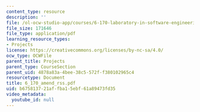 ```yaml
---
content_type: resource
description: ''
file: /ol-ocw-studio-app/courses/6-170-laboratory-in-software-engineering-fall-2005/b675813721affba15ebf61a89473fd35_6_170_amend_rss.pdf
file_size: 171646
file_type: application/pdf
learning_resource_types:
- Projects
license: https://creativecommons.org/licenses/by-nc-sa/4.0/
ocw_type: OCWFile
parent_title: Projects
parent_type: CourseSection
parent_uid: 4878a83a-4bee-38c5-572f-f380102965c4
resourcetype: Document
title: 6_170_amend_rss.pdf
uid: b6758137-21af-fba1-5ebf-61a89473fd35
video_metadata:
  youtube_id: null
---
```

